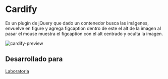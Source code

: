 # Cardify
Es un plugin de jQuery que dado un contenedor busca las imágenes, envuelve en figure y agrega figcaption dentro de este el alt de la imagen al pasar el mouse muestra el figcaption con el alt centrado y oculta la imagen.

![cardify-preview](http://i63.tinypic.com/20igjgp.png)

## Desarrollado para 
[Laboratoria](http://laboratoria.la)
